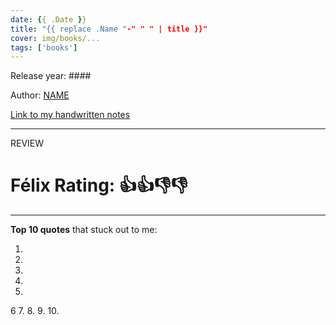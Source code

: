 ```yaml
---
date: {{ .Date }}
title: "{{ replace .Name "-" " " | title }}"
cover: img/books/...
tags: ['books']
---
```


Release year: ####

Author: [NAME]()

[Link to my handwritten notes](/books/.pdf)

---

REVIEW

# Félix Rating: 👍👍👎👎

---

**Top 10 quotes** that stuck out to me:

1.
2.
3.
4.
5.
6
7.
8.
9.
10.
